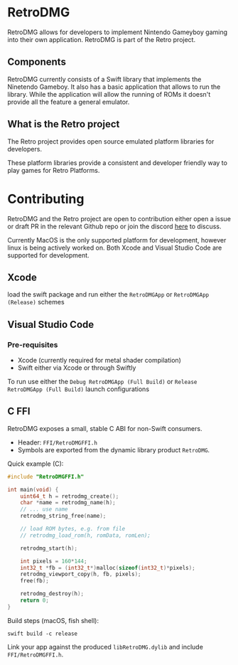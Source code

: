 # RetroDMG
RetroDMG allows for developers to implement Nintendo Gameyboy gaming into their own application. RetroDMG is part of the Retro project.

## Components
RetroDMG currently consists of a Swift library that implements the Ninetendo Gameboy. It also has a basic application that allows to run the library. While the application will allow the running of ROMs it doesn't provide all the feature a general emulator.

## What is the Retro project
The Retro project provides open source emulated platform libraries for developers.

These platform libraries provide a consistent and developer friendly way to play games for Retro Platforms. 

# Contributing
RetroDMG and the Retro project are open to contribution either open a issue or draft PR in the relevant Github repo or join the discord [here](https://discord.gg/ts3AcnjQmP) to discuss.

Currently MacOS is the only supported platform for development, however linux is being actively worked on. Both Xcode and Visual Studio Code are supported for development.

## Xcode 
load the swift package and run either the `RetroDMGApp` or `RetroDMGApp (Release)` schemes

## Visual Studio Code
### Pre-requisites 
- Xcode (currently required for metal shader compilation)
- Swift either via Xcode or through Swiftly 

To run use either the `Debug RetroDMGApp (Full Build)` or `Release RetroDMGApp (Full Build)` launch configurations



## C FFI

RetroDMG exposes a small, stable C ABI for non-Swift consumers.

- Header: `FFI/RetroDMGFFI.h`
- Symbols are exported from the dynamic library product `RetroDMG`.

Quick example (C):

```c
#include "RetroDMGFFI.h"

int main(void) {
	uint64_t h = retrodmg_create();
	char *name = retrodmg_name(h);
	// ... use name
	retrodmg_string_free(name);

	// load ROM bytes, e.g. from file
	// retrodmg_load_rom(h, romData, romLen);

	retrodmg_start(h);

	int pixels = 160*144;
	int32_t *fb = (int32_t*)malloc(sizeof(int32_t)*pixels);
	retrodmg_viewport_copy(h, fb, pixels);
	free(fb);

	retrodmg_destroy(h);
	return 0;
}
```

Build steps (macOS, fish shell):

```fish
swift build -c release
```

Link your app against the produced `libRetroDMG.dylib` and include `FFI/RetroDMGFFI.h`.

